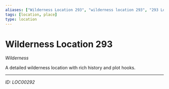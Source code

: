 ```yaml
---
aliases: ["Wilderness Location 293", "wilderness location 293", "293 Location Wilderness"]
tags: [location, place]
type: location
---
```


# Wilderness Location 293

*Wilderness*

A detailed wilderness location with rich history and plot hooks.

---
*ID: LOC00292*